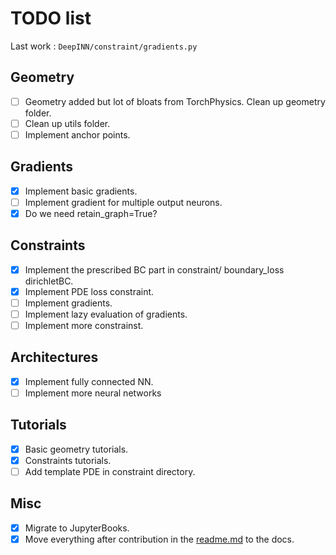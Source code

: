 # TODO list

Last work : `DeepINN/constraint/gradients.py`
## Geometry
- [ ] Geometry added but lot of bloats from TorchPhysics. Clean up geometry folder.
- [ ] Clean up utils folder.
- [ ] Implement anchor points.

## Gradients
- [x] Implement basic gradients.
- [ ] Implement gradient for multiple output neurons.
- [x] Do we need retain_graph=True?

## Constraints
- [X] Implement the prescribed BC part in constraint/ boundary_loss dirichletBC.
- [X] Implement PDE loss constraint.
- [ ] Implement gradients.
- [ ] Implement lazy evaluation of gradients.
- [ ] Implement more constrainst.

## Architectures
- [x] Implement fully connected NN.
- [ ] Implement more neural networks

## Tutorials
- [x] Basic geometry tutorials.
- [x] Constraints tutorials.
- [ ] Add template PDE in constraint directory.

## Misc
- [x] Migrate to JupyterBooks. 
- [x] Move everything after contribution in the [readme.md](readme.md) to the docs.